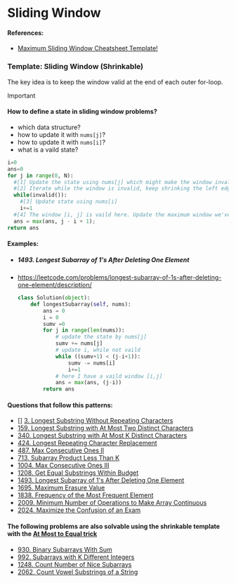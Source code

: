 # Sliding Window

#### References:
- [Maximum Sliding Window Cheatsheet Template!](https://leetcode.com/problems/frequency-of-the-most-frequent-element/solutions/1175088/C++-Maximum-Sliding-Window-Cheatsheet-Template/)


### Template: Sliding Window (Shrinkable)
  The key idea is to keep the window valid at the end of each outer for-loop.
  > [!IMPORTANT]
  > #### How to define a state in sliding window problems?
  > - which data structure?
  > - how to update it with `nums[j]`?
  > - how to update it with `nums[i]`?
  > - what is a vaild state? 

  ```python
  i=0
  ans=0
  for j in range(0, N):
    #[1] Update the state using nums[j] which might make the window invalid.
    #[2] Iterate while the window is invalid, keep shrinking the left edge until it's valid again,
    while(invalid()):
      #[3] Update state using nums[i]
      i+=1
    #[4] The window [i, j] is vaild here. Update the maximum window we've found thus far.
    ans = max(ans, j - i + 1);
  return ans
  ```


#### Examples:

- ##### 1493. Longest Subarray of 1's After Deleting One Element
- https://leetcode.com/problems/longest-subarray-of-1s-after-deleting-one-element/description/

  ```python
  class Solution(object):
      def longestSubarray(self, nums):
          ans = 0
          i = 0
          sumv =0
          for j in range(len(nums)):
              # update the state by nums[j]
              sumv += nums[j]
              # update i, while not vaild
              while ((sumv+1) < (j-i+1)): 
                  sumv -= nums[i]
                  i+=1
              # here I have a vaild window [i,j]
              ans = max(ans, (j-i))
          return ans
  ```



#### Questions that follow this patterns:
- [] [3. Longest Substring Without Repeating Characters](https://leetcode.com/problems/longest-substring-without-repeating-characters/description/)
- [159. Longest Substring with At Most Two Distinct Characters](https://leetcode.com/problems/longest-substring-with-at-most-two-distinct-characters/description/)
- [340. Longest Substring with At Most K Distinct Characters](https://leetcode.com/problems/longest-substring-with-at-most-k-distinct-characters/description/)
- [424. Longest Repeating Character Replacement](https://leetcode.com/problems/longest-repeating-character-replacement/description/)
- [487. Max Consecutive Ones II](https://leetcode.com/problems/max-consecutive-ones-ii/description/)
- [713. Subarray Product Less Than K](https://leetcode.com/problems/subarray-product-less-than-k/description/)
- [1004. Max Consecutive Ones III](https://leetcode.com/problems/max-consecutive-ones-iii/description/)
- [1208. Get Equal Substrings Within Budget](https://leetcode.com/problems/get-equal-substrings-within-budget/description/)
- [1493. Longest Subarray of 1's After Deleting One Element](https://leetcode.com/problems/longest-subarray-of-1s-after-deleting-one-element/description/)
- [1695. Maximum Erasure Value](https://leetcode.com/problems/maximum-erasure-value/description/)
- [1838. Frequency of the Most Frequent Element](https://leetcode.com/problems/frequency-of-the-most-frequent-element/description/)
- [2009. Minimum Number of Operations to Make Array Continuous](https://leetcode.com/problems/minimum-number-of-operations-to-make-array-continuous/description/)
- [2024. Maximize the Confusion of an Exam](https://leetcode.com/problems/maximize-the-confusion-of-an-exam/description/)

#### The following problems are also solvable using the shrinkable template with the [At Most to Equal trick](https://leetcode.com/problems/count-vowel-substrings-of-a-string/solutions/1563765/c-on-time-sliding-window/comments/1141941/)

- [930. Binary Subarrays With Sum](https://leetcode.com/problems/binary-subarrays-with-sum/description/)
- [992. Subarrays with K Different Integers](https://leetcode.com/problems/subarrays-with-k-different-integers/description/)
- [1248. Count Number of Nice Subarrays](https://leetcode.com/problems/count-number-of-nice-subarrays/description/)
- [2062. Count Vowel Substrings of a String](https://leetcode.com/problems/count-vowel-substrings-of-a-string/description/)


